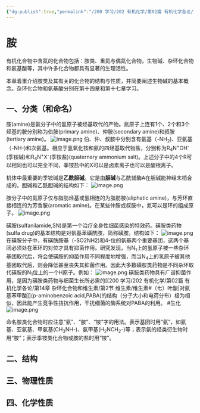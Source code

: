 ```yaml
---
{"dg-publish":true,"permalink":"/200 学习/202 有机化学/第02篇 有机化学各论/第13章 胺和生物碱/第1节 胺/胺/","title":"胺","created":"2024-01-30T19:49:27.012+08:00","updated":"2024-01-31T19:21:53.433+08:00"}
---
```


# 胺
有机化合物中含氮的化合物包括：胺类、重氮与偶氮化合物，生物碱、杂环化合物和氨基酸等，其中许多化合物都具有显著的生理活性。

本章着重介绍胺类及其有关的化合物的结构与性质，并简要阐述生物碱的基本概念。杂环化合物和氨基酸分别在第十四章和第十七章学习。
## 一、分类（和命名）
胺(amine)是氨分子中的氢原子被烃基取代的产物。氮原子上连有1个、2个和3个烃基的胺分别称为伯胺(primary amine)、仲胺(secondary amine)和叔胺(tertiary amine)。
![image.png](https://cdn.jsdelivr.net/gh/Dolan-Lance/Image-Jiang/202401311136795.jpg)
伯、仲、叔胺中分别含有氨基（-NH<sub>2</sub>)、亚氨基（-NH-)和次氨基。相应于氢氧化铵和氨的四烃基取代物盐，分别称为R<sub>4</sub>N<sup>+</sup>OH<sup>-</sup>(季铵碱)和R<sub>4</sub>N<sup>+</sup>X<sup>-</sup>(季铵盐)(quaternary ammonium salt)。上述分子中的4个R可以相同也可以完全不同，季铵盐中的X可以是卤素离子也可以是酸根离子。

机体中最重要的季铵碱是**乙酰胆碱**。它是由**胆碱**与乙酰辅酶A在胆碱能神经末梢合成的。胆碱和乙酰胆碱的结构如下：
![image.png](https://cdn.jsdelivr.net/gh/Dolan-Lance/Image-Jiang/202401311145395.jpg)

胺分子中的氮原子仅与脂肪烃基或氢相连的为脂肪胺(aliphatic amine)，与芳环直接相连的为芳香胺(aromatic amine)。在某些仲胺或叔胺中，氮可以是环的组成原子。
![image.png](https://cdn.jsdelivr.net/gh/Dolan-Lance/Image-Jiang/202401311137134.jpg)

磺胺(sulfanilamide,SN)是第一个治疗全身性细菌感染的特效药。磺胺类药物(sulfa drug)的基本结构是对氨基苯磺酰胺，简称磺胺。结构如下：
![image.png](https://cdn.jsdelivr.net/gh/Dolan-Lance/Image-Jiang/202401311802598.jpg)
在磺胺分子中，有磺酰胺基（-SO2NH2)和4-位的氨基两个重要基团，这两个基团必须处在苯环的对位才具有抑菌作用。研究发现，当N<sub>1</sub>上的氢原子被一些杂环基团取代后，将会使磺胺的抑菌作用不同程度地增强，而当N<sub>4</sub>上的氢原子被其他基团取代后，则会降低甚至丧失其抑菌作用。因此大多数磺胺类药物是不同杂环取代磺胺的N<sub>1</sub>位上的一个H原子。例如：
![image.png](https://cdn.jsdelivr.net/gh/Dolan-Lance/Image-Jiang/202401311805905.jpg)
磺胺类药物具有广谱抑菌作用，是因为磺胺类药物与细菌生长所必需的[[200 学习/202 有机化学/第02篇 有机化学各论/第14章 杂环化合物和维生素/第2节 维生素/维生素#（七）叶酸\|对氨基苯甲酸]](p-aminobenzoic acid,PABA)的结构（分子大小和电荷分布）极为相似，因此能产生竞争性拮抗作用，干扰细菌的酶系统对PABA的利用。 #生化 
![image.png](https://cdn.jsdelivr.net/gh/Dolan-Lance/Image-Jiang/202401311805184.jpg)

命名胺类化合物时应注意“氨”、“胺”、“铵”字的用法。表示基团时用“氨”，如氨基、亚氨基、甲氨基(CH<sub>3</sub>NH-)、氨甲基(H<sub>2</sub>NCH<sub>2</sub>-)等；表示氨的烃类衍生物时用“胺”；表示季铵类化合物或胺的盐时用“铵”。
## 二、结构
## 三、物理性质
## 四、化学性质